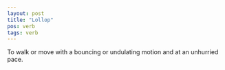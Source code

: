 ```yaml
---
layout: post
title: "Lollop"
pos: verb
tags: verb
---
```

To walk or move with a bouncing or undulating motion and at an unhurried pace.
